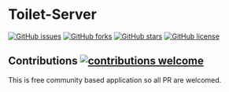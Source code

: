 # Toilet-Server

[![GitHub issues](https://img.shields.io/github/issues/tamanneupane/toilet-server.svg?style=flat-square)](https://github.com/tamanneupane/toilet-server/issues) [![GitHub forks](https://img.shields.io/github/forks/tamanneupane/toilet-server.svg?style=flat-square)](https://github.com/tamanneupane/toilet-server/network) [![GitHub stars](https://img.shields.io/github/stars/tamanneupane/toilet-server.svg?style=flat-square)](https://github.com/tamanneupane/toilet-server/stargazers) [![GitHub license](https://img.shields.io/github/license/tamanneupane/toilet-server.svg?style=flat-square)](https://github.com/tamanneupane/toilet-server/blob/develop/LICENSE)
## Contributions [![contributions welcome](https://img.shields.io/badge/contributions-welcome-brightgreen.svg?style=flat-square)](https://github.com/tamanneupane/toilet-server/issues)

This is free community based application so all PR are welcomed.